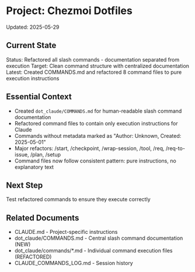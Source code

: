 # Project: Chezmoi Dotfiles
Updated: 2025-05-29

## Current State
Status: Refactored all slash commands - documentation separated from execution
Target: Clean command structure with centralized documentation
Latest: Created COMMANDS.md and refactored 8 command files to pure execution instructions

## Essential Context
- Created `dot_claude/COMMANDS.md` for human-readable slash command documentation
- Refactored command files to contain only execution instructions for Claude
- Commands without metadata marked as "Author: Unknown, Created: 2025-05-01"
- Major refactors: /start, /checkpoint, /wrap-session, /tool, /req, /req-to-issue, /plan, /setup
- Command files now follow consistent pattern: pure instructions, no explanatory text

## Next Step
Test refactored commands to ensure they execute correctly

## Related Documents
- CLAUDE.md - Project-specific instructions
- dot_claude/COMMANDS.md - Central slash command documentation (NEW)
- dot_claude/commands/*.md - Individual command execution files (REFACTORED)
- CLAUDE_COMMANDS_LOG.md - Session history